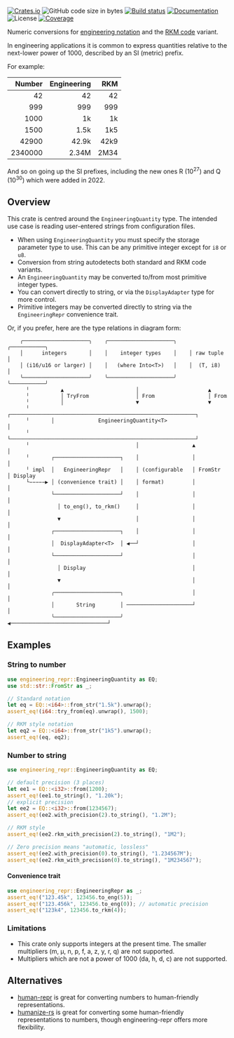 [![Crates.io](https://img.shields.io/crates/v/engineering_repr.svg)](https://crates.io/crates/engineering_repr)
![GitHub code size in bytes](https://img.shields.io/github/languages/code-size/crazyscot/engineering_repr)
[![Build status](https://github.com/crazyscot/engineering_repr/actions/workflows/rust.yml/badge.svg)](https://github.com/crazyscot/engineering_repr/actions/workflows/rust.yml)
[![Documentation](https://docs.rs/engineering_repr/badge.svg)](https://docs.rs/engineering_repr/)
![License](https://img.shields.io/badge/license-MIT-blue)
[![Coverage](https://img.shields.io/coverallsCoverage/github/crazyscot/engineering_repr)](https://coveralls.io/github/crazyscot/engineering_repr)

Numeric conversions for [engineering notation](https://en.wikipedia.org/wiki/Engineering_notation)
and the [RKM code](https://en.wikipedia.org/wiki/RKM_code) variant.

In engineering applications it is common to express quantities relative to the next-lower power of 1000, described by an SI (metric) prefix.

For example:

| Number  | Engineering | RKM  |
| --:     | --:         | --:  |
| 42      | 42          | 42   |
| 999     | 999         | 999  |
| 1000    | 1k          | 1k   |
| 1500    | 1.5k        | 1k5  |
| 42900   | 42.9k       | 42k9 |
| 2340000 | 2.34M       | 2M34 |

And so on going up the SI prefixes, including the new ones R (10<sup>27</sup>) and Q (10<sup>30</sup>) which were added in 2022.


## Overview

This crate is centred around the `EngineeringQuantity` type.
The intended use case is reading user-entered strings from configuration files.

* When using `EngineeringQuantity` you must specify the storage parameter type to use.
  This can be any primitive integer except for `i8` or `u8`.
* Conversion from string autodetects both standard and RKM code variants.
* An `EngineeringQuantity` may be converted to/from most primitive integer types.
* You can convert directly to string, or via the `DisplayAdapter` type for more control.
* Primitive integers may be converted directly to string via the `EngineeringRepr` convenience trait.

Or, if you prefer, here are the type relations in diagram form:

```text
    ╭─────────────────────╮    ╭─────────────────────╮    ╭───────────╮
    │      integers       │    │    integer types    │    │ raw tuple │
    │ (i16/u16 or larger) │    │   (where Into<T>)   │    │  (T, i8)  │
    ╰─────────────────────╯    ╰─────────────────────╯    ╰───────────╯
      ╵          ▲                       │                      ▲
      ╵          │ TryFrom               │ From                 │ From
      ╵          │                       ▼                      ▼
      ╵       ┌───────────────────────────────────────────────────────────┐
      ╵       │              EngineeringQuantity<T>                       │
      ╵       └───────────────────────────────────────────────────────────┘
      ╵                                  │                 ▲          │
      ╵       ┌─────────────────────┐    │                 │          │
      ╵ impl  │   EngineeringRepr   │    │ (configurable   │ FromStr  │ Display
      └−−−−−▶ │ (convenience trait) │    │ format)         │          │
              └─────────────────────┘    │                 │          │
                │ to_eng(), to_rkm()     │                 │          │
                ▼                        │                 │          │
              ┌─────────────────────┐    │                 │          │
              │  DisplayAdapter<T>  │ ◀──┘                 │          │
              └─────────────────────┘                      │          │
                │ Display                                  │          │
                ▼                                          │          │
              ╭─────────────────────╮                      │          │
              │       String        │ ─────────────────────┘          │
              ╰─────────────────────╯ ◀───────────────────────────────┘
```

## Examples

### String to number
```rust
use engineering_repr::EngineeringQuantity as EQ;
use std::str::FromStr as _;

// Standard notation
let eq = EQ::<i64>::from_str("1.5k").unwrap();
assert_eq!(i64::try_from(eq).unwrap(), 1500);

// RKM style notation
let eq2 = EQ::<i64>::from_str("1k5").unwrap();
assert_eq!(eq, eq2);
```

### Number to string
```rust
use engineering_repr::EngineeringQuantity as EQ;

// default precision (3 places)
let ee1 = EQ::<i32>::from(1200);
assert_eq!(ee1.to_string(), "1.20k");
// explicit precision
let ee2 = EQ::<i32>::from(1234567);
assert_eq!(ee2.with_precision(2).to_string(), "1.2M");

// RKM style
assert_eq!(ee2.rkm_with_precision(2).to_string(), "1M2");

// Zero precision means "automatic, lossless"
assert_eq!(ee2.with_precision(0).to_string(), "1.234567M");
assert_eq!(ee2.rkm_with_precision(0).to_string(), "1M234567");
```

#### Convenience trait
```rust
use engineering_repr::EngineeringRepr as _;
assert_eq!("123.45k", 123456.to_eng(5));
assert_eq!("123.456k", 123456.to_eng(0)); // automatic precision
assert_eq!("123k4", 123456.to_rkm(4));
```

### Limitations

* This crate only supports integers at the present time. The smaller multipliers (m, μ, n, p, f, a, z, y, r, q) are not supported.
* Multipliers which are not a power of 1000 (da, h, d, c) are not supported.

## Alternatives

* [human-repr](https://crates.io/crates/human-repr) is great for converting numbers to human-friendly representations.
* [humanize-rs](https://crates.io/crates/humanize-rs) is great for converting some human-friendly representations to numbers, though engineering-repr offers more flexibility.
